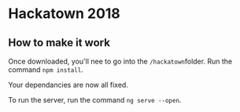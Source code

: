 # Hackatown 2018

## How to make it work
Once downloaded, you'll nee to go into the `/hackatown`folder. Run the command `npm install`.

Your dependancies are now all fixed. 

To run the server, run the command `ng serve --open`.